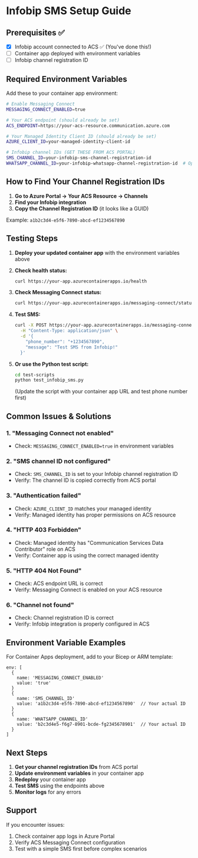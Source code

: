 # Infobip SMS Setup Guide

## Prerequisites ✅
- [x] Infobip account connected to ACS ✅ (You've done this!)
- [ ] Container app deployed with environment variables
- [ ] Infobip channel registration ID

## Required Environment Variables

Add these to your container app environment:

```bash
# Enable Messaging Connect
MESSAGING_CONNECT_ENABLED=true

# Your ACS endpoint (should already be set)
ACS_ENDPOINT=https://your-acs-resource.communication.azure.com

# Your Managed Identity Client ID (should already be set)
AZURE_CLIENT_ID=your-managed-identity-client-id

# Infobip channel IDs (GET THESE FROM ACS PORTAL)
SMS_CHANNEL_ID=your-infobip-sms-channel-registration-id
WHATSAPP_CHANNEL_ID=your-infobip-whatsapp-channel-registration-id  # Optional
```

## How to Find Your Channel Registration IDs

1. **Go to Azure Portal → Your ACS Resource → Channels**
2. **Find your Infobip integration**
3. **Copy the Channel Registration ID** (it looks like a GUID)

Example: `a1b2c3d4-e5f6-7890-abcd-ef1234567890`

## Testing Steps

1. **Deploy your updated container app** with the environment variables above

2. **Check health status:**
   ```bash
   curl https://your-app.azurecontainerapps.io/health
   ```

3. **Check Messaging Connect status:**
   ```bash
   curl https://your-app.azurecontainerapps.io/messaging-connect/status
   ```

4. **Test SMS:**
   ```bash
   curl -X POST https://your-app.azurecontainerapps.io/messaging-connect/test-sms \
     -H "Content-Type: application/json" \
     -d '{
       "phone_number": "+1234567890",
       "message": "Test SMS from Infobip!"
     }'
   ```

5. **Or use the Python test script:**
   ```bash
   cd test-scripts
   python test_infobip_sms.py
   ```
   (Update the script with your container app URL and test phone number first)

## Common Issues & Solutions

### 1. "Messaging Connect not enabled"
- Check: `MESSAGING_CONNECT_ENABLED=true` in environment variables

### 2. "SMS channel ID not configured"
- Check: `SMS_CHANNEL_ID` is set to your Infobip channel registration ID
- Verify: The channel ID is copied correctly from ACS portal

### 3. "Authentication failed"
- Check: `AZURE_CLIENT_ID` matches your managed identity
- Verify: Managed identity has proper permissions on ACS resource

### 4. "HTTP 403 Forbidden"
- Check: Managed identity has "Communication Services Data Contributor" role on ACS
- Verify: Container app is using the correct managed identity

### 5. "HTTP 404 Not Found"
- Check: ACS endpoint URL is correct
- Verify: Messaging Connect is enabled on your ACS resource

### 6. "Channel not found"
- Check: Channel registration ID is correct
- Verify: Infobip integration is properly configured in ACS

## Environment Variable Examples

For Container Apps deployment, add to your Bicep or ARM template:

```bicep
env: [
  {
    name: 'MESSAGING_CONNECT_ENABLED'
    value: 'true'
  }
  {
    name: 'SMS_CHANNEL_ID'
    value: 'a1b2c3d4-e5f6-7890-abcd-ef1234567890'  // Your actual ID
  }
  {
    name: 'WHATSAPP_CHANNEL_ID'
    value: 'b2c3d4e5-f6g7-8901-bcde-fg2345678901'  // Your actual ID
  }
]
```

## Next Steps

1. **Get your channel registration IDs** from ACS portal
2. **Update environment variables** in your container app
3. **Redeploy** your container app
4. **Test SMS** using the endpoints above
5. **Monitor logs** for any errors

## Support

If you encounter issues:
1. Check container app logs in Azure Portal
2. Verify ACS Messaging Connect configuration
3. Test with a simple SMS first before complex scenarios
